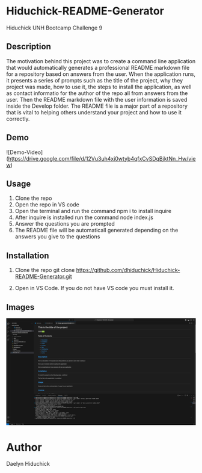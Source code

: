# Hiduchick-README-Generator
Hiduchick UNH Bootcamp Challenge 9

## Description
The motivation behind this project was to create a command line application that would automatically generates a professional README markdown file for a repository based on answers from the user. When the application runs, it presents a series of prompts such as the title of the project, why they project was made, how to use it, the steps to install the application, as well as contact informatio for the author of the repo all from answers from the user. Then the README markdown file with the user information is saved inside the Develop folder. The README file is a major part of a repository that is vital to helping others understand your project and how to use it correctly. 

## Demo
![Demo-Video] (https://drive.google.com/file/d/12Vu3uh4xi0wtyb4qfxCvSDqBjktNn_Hw/view) 


## Usage
1. Clone the repo 
2. Open the repo in VS code 
3. Open the terminal and run the command npm i to install inquire 
4. After inquire is installed run the command node index.js
5. Answer the questions you are prompted 
6. The README file will be automaticall generated depending on the answers you give to the questions 


## Installation

1. Clone the repo
   git clone https://github.com/dhiduchick/Hiduchick-README-Generator.git

2. Open in VS Code. If you do not have VS code you must install it.



## Images 
![Generated](./Images/readme-preview.png)


# Author 
Daelyn Hiduchick
